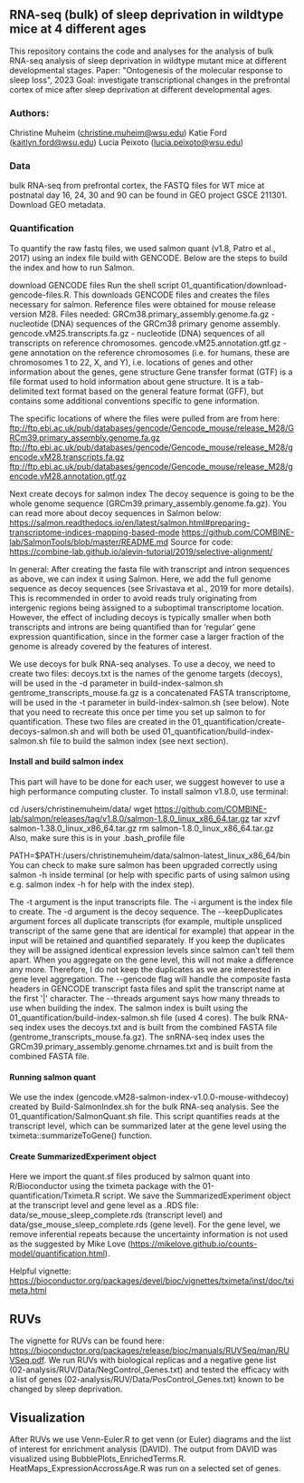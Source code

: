 ## RNA-seq (bulk) of sleep deprivation in wildtype mice at 4 different ages
This repository contains the code and analyses for the analysis of bulk RNA-seq analysis of sleep deprivation in wildtype mutant mice at different developmental stages.
Paper: "Ontogenesis of the molecular response to sleep loss", 2023
Goal: investigate transcriptional changes in the prefrontal cortex of mice after sleep deprivation at different developmental ages. 

### Authors:
Christine Muheim (christine.muheim@wsu.edu)
Katie Ford (kaitlyn.ford@wsu.edu)
Lucia Peixoto (lucia.peixoto@wsu.edu)

### Data
bulk RNA-seq from prefrontal cortex, the FASTQ files for WT mice at postnatal day 16, 24, 30 and 90 can be found in GEO project GSCE 211301. 
Download GEO metadata.

### Quantification
To quantify the raw fastq files, we used salmon quant (v1.8, Patro et al., 2017) using an index file build with GENCODE. Below are the steps to build the index and how to run Salmon.

download GENCODE files
Run the shell script 01_quantification/download-gencode-files.R. This downloads GENCODE files and creates the files necessary for salmon. Reference files were obtained for mouse release version M28.
Files needed:
GRCm38.primary_assembly.genome.fa.gz - nucleotide (DNA) sequences of the GRCm38 primary genome assembly.
gencode.vM25.transcripts.fa.gz - nucleotide (DNA) sequences of all transcripts on reference chromosomes.
gencode.vM25.annotation.gtf.gz - gene annotation on the reference chromosomes (i.e. for humans, these are chromosomes 1 to 22, X, and Y), i.e. locations of genes and other information about the genes, gene structure
Gene transfer format (GTF) is a file format used to hold information about gene structure. It is a tab-delimited text format based on the general feature format (GFF), but contains some additional conventions specific to gene information.

The specific locations of where the files were pulled from are from here:
ftp://ftp.ebi.ac.uk/pub/databases/gencode/Gencode_mouse/release_M28/GRCm39.primary_assembly.genome.fa.gz
ftp://ftp.ebi.ac.uk/pub/databases/gencode/Gencode_mouse/release_M28/gencode.vM28.transcripts.fa.gz
ftp://ftp.ebi.ac.uk/pub/databases/gencode/Gencode_mouse/release_M28/gencode.vM28.annotation.gtf.gz

Next create decoys for salmon index
The decoy sequence is going to be the whole genome sequence (GRCm39.primary_assembly.genome.fa.gz). You can read more about decoy sequences in Salmon below:
https://salmon.readthedocs.io/en/latest/salmon.html#preparing-transcriptome-indices-mapping-based-mode
https://github.com/COMBINE-lab/SalmonTools/blob/master/README.md
Source for code: https://combine-lab.github.io/alevin-tutorial/2019/selective-alignment/

In general:
After creating the fasta file with transcript and intron sequences as above, we can index it using Salmon. Here, we add the full genome sequence as decoy sequences (see Srivastava et al., 2019 for more details). This is recommended in order to avoid reads truly originating from intergenic regions being assigned to a suboptimal transcriptome location. However, the effect of including decoys is typically smaller when both transcripts and introns are being quantified than for ‘regular’ gene expression quantification, since in the former case a larger fraction of the genome is already covered by the features of interest.

We use decoys for bulk RNA-seq analyses.
To use a decoy, we need to create two files:
decoys.txt is the names of the genome targets (decoys), will be used in the -d parameter in build-index-salmon.sh
gentrome_transcripts_mouse.fa.gz is a concatenated FASTA transcriptome, will be used in the -t parameter in build-index-salmon.sh (see below). Note that you need to recreate this once per time you set up salmon to for quantification.
These two files are created in the 01_quantification/create-decoys-salmon.sh and will both be used 01_quantification/build-index-salmon.sh file to build the salmon index (see next section).

#### Install and build salmon index

This part will have to be done for each user, we suggest however to use a high performance computing cluster. 
To install salmon v1.8.0, use terminal:

cd /users/christinemuheim/data/
wget https://github.com/COMBINE-lab/salmon/releases/tag/v1.8.0/salmon-1.8.0_linux_x86_64.tar.gz
tar xzvf salmon-1.38.0_linux_x86_64.tar.gz
rm salmon-1.8.0_linux_x86_64.tar.gz
Also, make sure this is in your .bash_profile file

PATH=$PATH:/users/christinemuheim/data/salmon-latest_linux_x86_64/bin
You can check to make sure salmon has been upgraded correctly using salmon -h inside terminal (or help with specific parts of using salmon using e.g. salmon index -h for help with the index step).

The -t argument is the input transcripts file.
The -i argument is the index file to create.
The -d argument is the decoy sequence.
The --keepDuplicates argument forces all duplicate transcripts (for example, multiple unspliced transcript of the same gene that are identical for example) that appear in the input will be retained and quantified separately. If you keep the duplicates they will be assigned identical expression levels since salmon can’t tell them apart. When you aggregate on the gene level, this will not make a difference any more. Therefore, I do not keep the duplicates as we are interested in gene level aggregation.
The --gencode flag will handle the composite fasta headers in GENCODE transcript fasta files and split the transcript name at the first '|' character.
The --threads argument says how many threads to use when building the index.
The salmon index is built using the 01_quantification/build-index-salmon.sh file (used 4 cores). The bulk RNA-seq index uses the decoys.txt and is built from the combined FASTA file (gentrome_transcripts_mouse.fa.gz). The snRNA-seq index uses the GRCm39.primary_assembly.genome.chrnames.txt and is built from the combined FASTA file.

#### Running salmon quant
We use the index (gencode.vM28-salmon-index-v1.0.0-mouse-withdecoy) created by Build-SalmonIndex.sh for the bulk RNA-seq analysis. See the 01_quantification/SalmonQuant.sh file. This script quantifies reads at the transcript level, which can be summarized later at the gene level using the tximeta::summarizeToGene() function.

#### Create SummarizedExperiment object
Here we import the quant.sf files produced by salmon quant into R/Bioconductor using the tximeta package with the 01-quantification/Tximeta.R script. We save the SummarizedExperiment object at the transcript level and gene level as a .RDS file: data/se_mouse_sleep_complete.rds (transcript level) and data/gse_mouse_sleep_complete.rds (gene level).
For the gene level, we remove inferential repeats because the uncertainty information is not used as the  suggested by Mike Love (https://mikelove.github.io/counts-model/quantification.html).

Helpful vignette: https://bioconductor.org/packages/devel/bioc/vignettes/tximeta/inst/doc/tximeta.html

## RUVs

The vignette for RUVs can be found here: https://bioconductor.org/packages/release/bioc/manuals/RUVSeq/man/RUVSeq.pdf. 
We run RUVs with biological replicas and a negative gene list (02-analysis/RUV/Data/NegControl_Genes.txt) and tested the efficacy with a list of genes (02-analysis/RUV/Data/PosControl_Genes.txt) known to be changed by sleep deprivation.

## Visualization
After RUVs we use Venn-Euler.R to get venn (or Euler) diagrams and the list of interest for enrichment analysis (DAVID).
The output from DAVID was visualized using BubblePlots_EnrichedTerms.R. HeatMaps_ExpressionAccrossAge.R was run on a selected set of genes.

